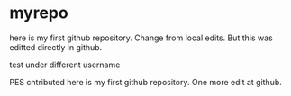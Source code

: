 # myrepo
here is my first github repository. Change from local edits. But this was editted directly in github.

test under different username

PES cntributed
here is my first github repository. One more edit at github.
